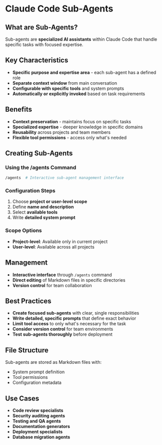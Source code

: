 # Claude Code Sub-Agents

## What are Sub-Agents?
Sub-agents are **specialized AI assistants** within Claude Code that handle specific tasks with focused expertise.

## Key Characteristics
- **Specific purpose and expertise area** - each sub-agent has a defined role
- **Separate context window** from main conversation
- **Configurable with specific tools** and system prompts
- **Automatically or explicitly invoked** based on task requirements

## Benefits
- **Context preservation** - maintains focus on specific tasks
- **Specialized expertise** - deeper knowledge in specific domains
- **Reusability** across projects and team members
- **Flexible tool permissions** - access only what's needed

## Creating Sub-Agents

### Using the /agents Command
```bash
/agents  # Interactive sub-agent management interface
```

### Configuration Steps
1. Choose **project or user-level scope**
2. Define **name and description**
3. Select **available tools**
4. Write **detailed system prompt**

### Scope Options
- **Project-level**: Available only in current project
- **User-level**: Available across all projects

## Management
- **Interactive interface** through `/agents` command
- **Direct editing** of Markdown files in specific directories
- **Version control** for team collaboration

## Best Practices
- **Create focused sub-agents** with clear, single responsibilities
- **Write detailed, specific prompts** that define exact behavior
- **Limit tool access** to only what's necessary for the task
- **Consider version control** for team environments
- **Test sub-agents thoroughly** before deployment

## File Structure
Sub-agents are stored as Markdown files with:
- System prompt definition
- Tool permissions
- Configuration metadata

## Use Cases
- **Code review specialists**
- **Security auditing agents**
- **Testing and QA agents**
- **Documentation generators**
- **Deployment specialists**
- **Database migration agents**